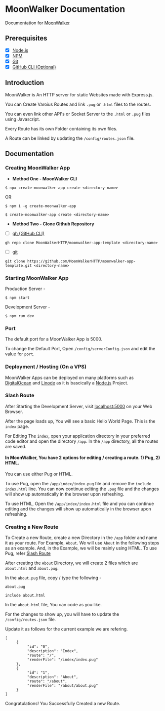 # MoonWalker Documentation
Documentation for [MoonWalker](https://github.com/MoonWalkerHTTP)

## Prerequisites

- [x] [Node.js](https://nodejs.org)
- [x] [NPM](https://npmjs.org)
- [x] [Git](https://git-scm.com)
- [x] [GitHub CLI (Optional)](https://cli.github.com)

## Introduction 
MoonWalker is An HTTP server for static Websites made with Express.js. <br>

You can Create Varoius Routes and link `.pug` or `.html` files to the routes. <br> 

You can even link other API's or Socket Server to the `.html` or `.pug` files using Javascript. <br>

Every Route has its own Folder containing its own files. <br>

A Route can be linked by updating the `/config/routes.json` file. <br>

## Documentation

### Creating MoonWalker App

- **Method One - MoonWalker CLI**

```
$ npx create-moonwalker-app create <directory-name>
```

OR

```
$ npm i -g create-moonwalker-app

$ create-moonwalker-app create <directory-name>
```

- **Method Two - Clone Github Repository**

- [ ] [gh (GitHub CLI)](https://cli.github.com)

```
gh repo clone MoonWalkerHTTP/moonwalker-app-template <directory-name>
```

- [ ] [git](https://git-scm.com/)

```
git clone https://github.com/MoonWalkerHTTP/moonwalker-app-template.git <directory-name>
```

### Starting MoonWalker App

Production Server - 
```
$ npm start
```

Development Server - 
```
$ npm run dev
```

### Port

The default port for a MoonWalker App is 5000. <br>

To change the Default Port, Open `/config/serverConfig.json` and edit the value for `port`.

### Deployment / Hosting (On a VPS)

MoonWalker Apps can be deployed on many platforms such as [DigitalOcean](https://www.digitalocean.com/) and [Linode](https://www.linode.com/) as it is bascically a [Node.js](https://nodejs.org) Project.

### Slash Route

After Starting the Development Server, visit [localhost:5000](http://localhost:5000) on your Web Browser.

After the page loads up, You will see a basic Hello World Page. This is the `index` page. 

For Editing The `index`, open your application directory in your preferred code editor and open the directory `/app`. In the `/app` directory, all the routes are saved. 

#### In MoonWalker, You have 2 options for editing / creating a route. 1) Pug, 2) HTML.
You can use either Pug or HTML. 

To use Pug, open the `/app/index/index.pug` file and remove the `include index.html` line. You can now continue editing the `.pug` file and the changes will show up automatically in the browser upon refreshing. 

To use HTML, Open the `/app/index/index.html` file and you can continue editing and the changes will show up automatically in the browser upon refreshing. 

### Creating a New Route

To Create a new Route, create a new Directory in the `/app` folder and name it as your route. For Example, `About`. We will use `About` in the following steps as an example. And, in the Example, we will be mainly using HTML. To use Pug, refer [Slash Route](#slash-route)

After creating the `About` Directory, we will create 2 files which are `about.html` and `about.pug`. 

In the `about.pug` file, copy / type the following - 
```
about.pug

include about.html
```

In the `about.html` file, You can code as you like. 

For the changes to show up, you will have to update the `/config/routes.json` file. 

Update it as follows for the current example we are refering. 
```
[
     {
          "id": "0",
          "description": "Index", 
          "route": "/",
          "renderFile": "/index/index.pug"
     }, 
     {
          "id": "1", 
          "description": "About", 
          "route": "/about", 
          "renderFile": "/about/about.pug"
     }
]
```

Congratulations! You Successfully Created a new Route.


















